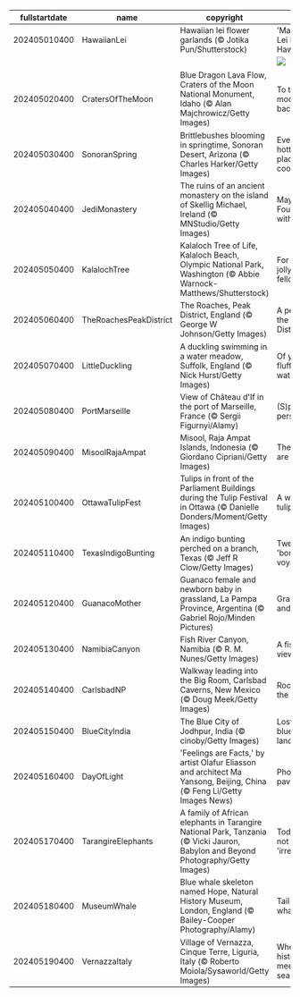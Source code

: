 |fullstartdate|name|copyright|title|image|
|--|--|--|--|--|
202405010400|HawaiianLei|Hawaiian lei flower garlands (© Jotika Pun/Shutterstock)|'May Day is Lei Day in Hawaii Nei'|![](/en-CA/2024/05/202405010400HawaiianLei.jpg)|
||||![](/en-CA/2024/05/.jpg)|
202405020400|CratersOfTheMoon|Blue Dragon Lava Flow, Craters of the Moon National Monument, Idaho (© Alan Majchrowicz/Getty Images)|To the moon and back|![](/en-CA/2024/05/202405020400CratersOfTheMoon.jpg)|
202405030400|SonoranSpring|Brittlebushes blooming in springtime, Sonoran Desert, Arizona (© Charles Harker/Getty Images)|Even the hottest places are cool!|![](/en-CA/2024/05/202405030400SonoranSpring.jpg)|
202405040400|JediMonastery|The ruins of an ancient monastery on the island of Skellig Michael, Ireland (© MNStudio/Getty Images)|May the Fourth be with you!|![](/en-CA/2024/05/202405040400JediMonastery.jpg)|
202405050400|KalalochTree|Kalaloch Tree of Life, Kalaloch Beach, Olympic National Park, Washington (© Abbie Warnock-Matthews/Shutterstock)|For tree's a jolly good fellow|![](/en-CA/2024/05/202405050400KalalochTree.jpg)|
202405060400|TheRoachesPeakDistrict|The Roaches, Peak District, England (© George W Johnson/Getty Images)|A peek into the Peak District|![](/en-CA/2024/05/202405060400TheRoachesPeakDistrict.jpg)|
202405070400|LittleDuckling|A duckling swimming in a water meadow, Suffolk, England (© Nick Hurst/Getty Images)|Of yellow fluff and water stuff|![](/en-CA/2024/05/202405070400LittleDuckling.jpg)|
202405080400|PortMarseille|View of Château d'If in the port of Marseille, France (© Sergii Figurnyi/Alamy)|(S)port perspective|![](/en-CA/2024/05/202405080400PortMarseille.jpg)|
202405090400|MisoolRajaAmpat|Misool, Raja Ampat Islands, Indonesia (© Giordano Cipriani/Getty Images)|The islands are calling!|![](/en-CA/2024/05/202405090400MisoolRajaAmpat.jpg)|
202405100400|OttawaTulipFest|Tulips in front of the Parliament Buildings during the Tulip Festival in Ottawa (© Danielle Donders/Moment/Getty Images)|A world of tulips|![](/en-CA/2024/05/202405100400OttawaTulipFest.jpg)|
202405110400|TexasIndigoBunting|An indigo bunting perched on a branch, Texas (© Jeff R Clow/Getty Images)|Tweeting 'bon voyage'|![](/en-CA/2024/05/202405110400TexasIndigoBunting.jpg)|
202405120400|GuanacoMother|Guanaco female and newborn baby in grassland, La Pampa Province, Argentina (© Gabriel Rojo/Minden Pictures)|Grazing and raising|![](/en-CA/2024/05/202405120400GuanacoMother.jpg)|
202405130400|NamibiaCanyon|Fish River Canyon, Namibia (© R. M. Nunes/Getty Images)|A fisheye view|![](/en-CA/2024/05/202405130400NamibiaCanyon.jpg)|
202405140400|CarlsbadNP|Walkway leading into the Big Room, Carlsbad Caverns, New Mexico (© Doug Meek/Getty Images)|Rocking in the deep|![](/en-CA/2024/05/202405140400CarlsbadNP.jpg)|
202405150400|BlueCityIndia|The Blue City of Jodhpur, India (© cinoby/Getty Images)|Lost in a blue-tiful land|![](/en-CA/2024/05/202405150400BlueCityIndia.jpg)|
202405160400|DayOfLight|'Feelings are Facts,' by artist Olafur Eliasson and architect Ma Yansong, Beijing, China (© Feng Li/Getty Images News)|Photon pavilion|![](/en-CA/2024/05/202405160400DayOfLight.jpg)|
202405170400|TarangireElephants|A family of African elephants in Tarangire National Park, Tanzania (© Vicki Jauron, Babylon and Beyond Photography/Getty Images)|Today is not 'irrelephant'|![](/en-CA/2024/05/202405170400TarangireElephants.jpg)|
202405180400|MuseumWhale|Blue whale skeleton named Hope, Natural History Museum, London, England (© Bailey-Cooper Photography/Alamy)|Tail of the whale|![](/en-CA/2024/05/202405180400MuseumWhale.jpg)|
202405190400|VernazzaItaly|Village of Vernazza, Cinque Terre, Liguria, Italy (© Roberto Moiola/Sysaworld/Getty Images)|Where history meets the sea|![](/en-CA/2024/05/202405190400VernazzaItaly.jpg)|
